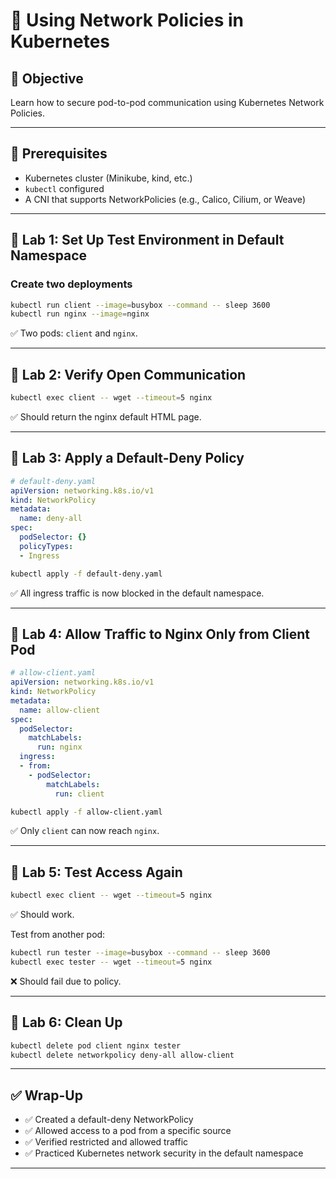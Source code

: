 # 🧪 Using Network Policies in Kubernetes

## 🎯 Objective

Learn how to secure pod-to-pod communication using Kubernetes Network Policies.

---

## 🧰 Prerequisites

- Kubernetes cluster (Minikube, kind, etc.)
- `kubectl` configured
- A CNI that supports NetworkPolicies (e.g., Calico, Cilium, or Weave)

---

## 🔹 Lab 1: Set Up Test Environment in Default Namespace

### Create two deployments

```bash
kubectl run client --image=busybox --command -- sleep 3600
kubectl run nginx --image=nginx
```

✅ Two pods: `client` and `nginx`.

---

## 🔹 Lab 2: Verify Open Communication

```bash
kubectl exec client -- wget --timeout=5 nginx
```

✅ Should return the nginx default HTML page.

---

## 🔹 Lab 3: Apply a Default-Deny Policy

```yaml
# default-deny.yaml
apiVersion: networking.k8s.io/v1
kind: NetworkPolicy
metadata:
  name: deny-all
spec:
  podSelector: {}
  policyTypes:
  - Ingress
```

```bash
kubectl apply -f default-deny.yaml
```

✅ All ingress traffic is now blocked in the default namespace.

---

## 🔹 Lab 4: Allow Traffic to Nginx Only from Client Pod

```yaml
# allow-client.yaml
apiVersion: networking.k8s.io/v1
kind: NetworkPolicy
metadata:
  name: allow-client
spec:
  podSelector:
    matchLabels:
      run: nginx
  ingress:
  - from:
    - podSelector:
        matchLabels:
          run: client
```

```bash
kubectl apply -f allow-client.yaml
```

✅ Only `client` can now reach `nginx`.

---

## 🔹 Lab 5: Test Access Again

```bash
kubectl exec client -- wget --timeout=5 nginx
```

✅ Should work.

Test from another pod:

```bash
kubectl run tester --image=busybox --command -- sleep 3600
kubectl exec tester -- wget --timeout=5 nginx
```

❌ Should fail due to policy.

---

## 🔹 Lab 6: Clean Up

```bash
kubectl delete pod client nginx tester
kubectl delete networkpolicy deny-all allow-client
```

---

## ✅ Wrap-Up

- ✅ Created a default-deny NetworkPolicy
- ✅ Allowed access to a pod from a specific source
- ✅ Verified restricted and allowed traffic
- ✅ Practiced Kubernetes network security in the default namespace

---
